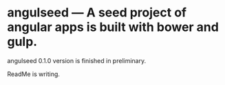 # angulseed — A seed project of angular apps is built with bower and gulp.

angulseed 0.1.0 version is finished in preliminary.

ReadMe is writing.
